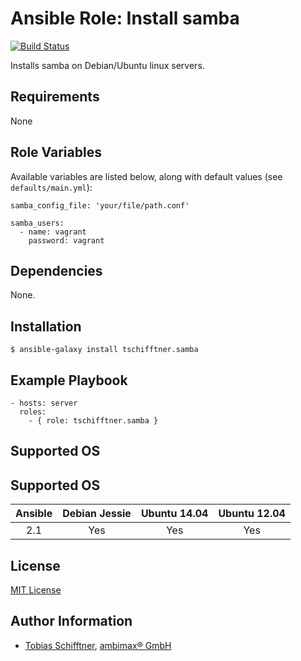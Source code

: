# Ansible Role: Install samba

[![Build Status](https://travis-ci.org/tschifftner/ansible-role-samba.svg)](https://travis-ci.org/tschifftner/ansible-role-samba)

Installs samba on Debian/Ubuntu linux servers.

## Requirements

None

## Role Variables

Available variables are listed below, along with default values (see `defaults/main.yml`):

```
samba_config_file: 'your/file/path.conf'
       
samba_users:
  - name: vagrant
    password: vagrant

```

## Dependencies

None.

## Installation

```
$ ansible-galaxy install tschifftner.samba
```

## Example Playbook

    - hosts: server
      roles:
        - { role: tschifftner.samba }

## Supported OS
## Supported OS
Ansible          | Debian Jessie    | Ubuntu 14.04    | Ubuntu 12.04
:--------------: | :--------------: | :-------------: | :-------------: 
2.1              | Yes              | Yes             | Yes

## License

[MIT License](http://choosealicense.com/licenses/mit/)

## Author Information

 - [Tobias Schifftner](https://twitter.com/tschifftner), [ambimax® GmbH](https://www.ambimax.de)